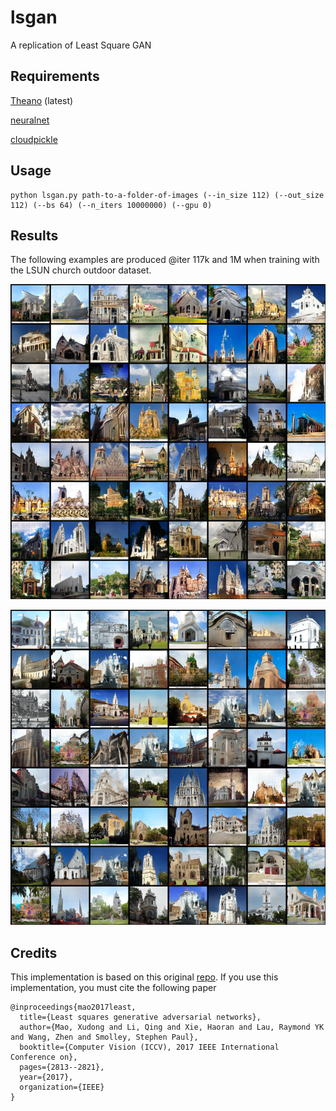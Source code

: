 # lsgan
A replication of Least Square GAN

## Requirements

[Theano](http://deeplearning.net/software/theano/) (latest)

[neuralnet](https://github.com/justanhduc/neuralnet)

[cloudpickle](https://github.com/cloudpipe/cloudpickle/blob/master/cloudpickle)

## Usage

```
python lsgan.py path-to-a-folder-of-images (--in_size 112) (--out_size 112) (--bs 64) (--n_iters 10000000) (--gpu 0)
```

## Results

The following examples are produced @iter 117k and 1M when training with the LSUN church outdoor dataset.

![LSUN church outdoor @iter 117k](https://github.com/justanhduc/lsgan/blob/master/samples/examples@1e5.png)


![LSUN church outdoor @iter 117k](https://github.com/justanhduc/lsgan/blob/master/samples/examples@1e6.png)

## Credits

This implementation is based on this original [repo](https://github.com/xudonmao/improved_LSGAN). If you use this implementation, you must cite the following paper

```
@inproceedings{mao2017least,
  title={Least squares generative adversarial networks},
  author={Mao, Xudong and Li, Qing and Xie, Haoran and Lau, Raymond YK and Wang, Zhen and Smolley, Stephen Paul},
  booktitle={Computer Vision (ICCV), 2017 IEEE International Conference on},
  pages={2813--2821},
  year={2017},
  organization={IEEE}
}
```
